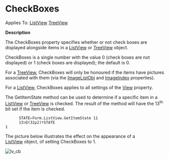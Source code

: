 




<h1 class="heading"><span class="name">CheckBoxes</span></h1>

Applies To: [ListView](../a-z/listview.md) [TreeView](../a-z/treeview.md)


**Description**


The CheckBoxes property specifies whether or not check boxes are displayed
alongside items in a [ListView](../a-z/listview.md) or [TreeView](../a-z/treeview.md) object.



CheckBoxes is a single number with the value 0 (check boxes are not
displayed) or 1 (check boxes are displayed); the default is 0.


For a [TreeView](../a-z/treeview.md), CheckBoxes will only be
honoured if the items have pictures associated with them (via the [ImageListObj](../a-z/imagelistobj.md) and [ImageIndex](../a-z/imageindex.md) properties).


For a [ListView](../a-z/listview.md), CheckBoxes applies to all
settings of the [View](../a-z/view.md) property.


The GetItemState method can be used to determine if a specific item in a [ListView](../a-z/listview.md) or [TreeView](../a-z/treeview.md) is checked. The result of the
method will have the 13<sup>th</sup> bit set if the item is checked.
```apl
      STATE←Form.ListView.GetItemState 11
      13⊃⌽(32⍴2)⊤STATE
1
```



The picture below illustrates the effect on the appearance of a [ListView](../a-z/listview.md) object, of setting CheckBoxes to 1.


![lv_cb](../img/lv-cb.gif)



